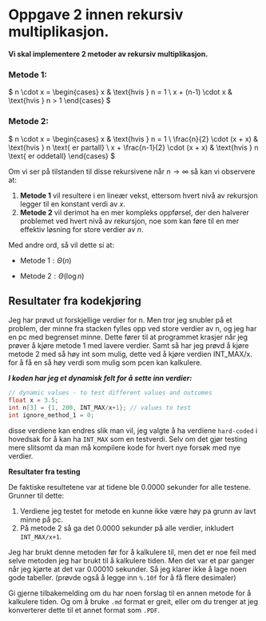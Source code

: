 # Oppgave 2 innen rekursiv multiplikasjon.

**Vi skal implementere 2 metoder av rekursiv multiplikasjon.**

### Metode 1:

$
n \cdot x = 
\begin{cases}
x & \text{hvis } n = 1 \\
x + (n-1) \cdot x & \text{hvis } n > 1
\end{cases}
$

### Metode 2:

$
n \cdot x = 
\begin{cases}
x & \text{hvis } n = 1 \\
\frac{n}{2} \cdot (x + x) & \text{hvis } n \text{ er partall} \\
x + \frac{n-1}{2} \cdot (x + x) & \text{hvis } n \text{ er oddetall}
\end{cases}
$

Om vi ser på tilstanden til disse rekursivene når $n \to \infty$ så kan vi observere at:

1. **Metode 1** vil resultere i en lineær vekst, ettersom hvert nivå av rekursjon legger til en konstant verdi av $x$.
2. **Metode 2** vil derimot ha en mer kompleks oppførsel, der den halverer problemet ved hvert nivå av rekursjon, noe som kan føre til en mer effektiv løsning for store verdier av $n$.

Med andre ord, så vil dette si at:

- $\text{Metode 1}: \Theta(n)$

- $\text{Metode 2}: \Theta(\log n)$

## Resultater fra kodekjøring

Jeg har prøvd ut forskjellige verdier for n. Men tror jeg snubler på et problem, der minne fra stacken fylles opp ved store verdier av n, og jeg har en pc med begrenset minne. Dette fører til at programmet krasjer når jeg prøver å kjøre metode 1 med lavere verdier. Samt så har jeg prøvd å kjøre metode 2 med så høy int som mulig, dette ved å kjøre verdien INT_MAX/x. for å få en så høy verdi som mulig som pcen kan kalkulere.

***I koden har jeg et dynamisk felt for å sette inn verdier:***
``` C
// dynamic values - to test different values and outcomes
float x = 3.5;
int n[3] = {1, 200, INT_MAX/x+1}; // values to test
int ignore_method_1 = 0;
```

disse verdiene kan endres slik man vil, jeg valgte å ha verdiene `hard-coded` i hovedsak for å kan ha `INT_MAX` som en testverdi. Selv om det gjør testing mere slitsomt da man må kompilere kode for hvert nye forsøk med nye verdier.

**Resultater fra testing**

De faktiske resultetene var at tidene ble 0.0000 sekunder for alle testene. Grunner til dette:
1. Verdiene jeg testet for metode en kunne ikke være høy pa grunn av lavt minne på pc.
2. På metode 2 så ga det 0.0000 sekunder på alle verdier, inkludert `INT_MAX/x+1`.

Jeg har brukt denne metoden før for å kalkulere til, men det er noe feil med selve metoden jeg har brukt til å kalkulere tiden. Men det var et par ganger når jeg kjørte at det var 0.00010 sekunder. Så jeg klarer ikke å lage noen gode tabeller. (prøvde også å legge inn `%.10f` for å få flere desimaler)

Gi gjerne tilbakemelding om du har noen forslag til en annen metode for å kalkulere tiden. Og om å bruke `.md` format er greit, eller om du trenger at jeg konverterer dette til et annet format som `.PDF`.